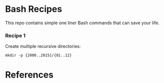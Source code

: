 # Bash Recipes
This repo contains simple one liner Bash commands that can save your life.

### Recipe 1
Create multiple recursive directories:

```shell
mkdir -p {2000..2015}/{01..12}
```


# References
